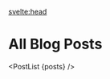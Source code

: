 <script lang="ts">
	import { siteTitle } from '$lib/config';
  import { description } from '$lib/data';
  import type { Post } from '$lib/types';
  import PostList from '$lib/components/PostList.svelte';

	export let data;

  let posts: Post[] = data.posts;
</script>

<svelte:head>

<title>Notes | { siteTitle }</title>
<meta name="description" content={description} />
<meta property="og:type" content="website" />
<meta property="og:title" content="Notes | { siteTitle }" />
<meta property="og:description" content={description} />
<meta property="og:image" content="https://hendrikharlichs.de/share.png" />
<meta name="twitter:title" content="Notes | { siteTitle }" />
<meta name="twitter:description" content={description} />
<meta name="twitter:image" content="https://hendrikharlichs.de/share.png" />
</svelte:head>

# All Blog Posts

<PostList {posts} />
